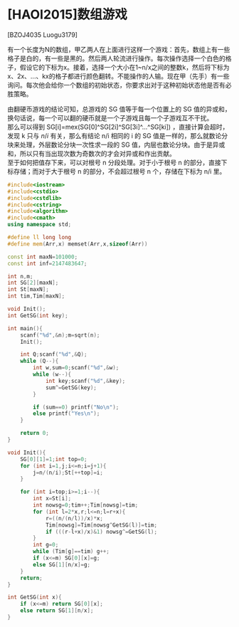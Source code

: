 # [HAOI2015]数组游戏
[BZOJ4035 Luogu3179]

有一个长度为N的数组，甲乙两人在上面进行这样一个游戏：首先，数组上有一些格子是白的，有一些是黑的。然后两人轮流进行操作。每次操作选择一个白色的格子，假设它的下标为x。接着，选择一个大小在1~n/x之间的整数k，然后将下标为x、2x、...、kx的格子都进行颜色翻转。不能操作的人输。现在甲（先手）有一些询问。每次他会给你一个数组的初始状态，你要求出对于这种初始状态他是否有必胜策略。

由翻硬币游戏的结论可知，总游戏的 SG 值等于每一个位置上的 SG 值的异或和，换句话说，每一个可以翻的硬币就是一个子游戏且每一个子游戏互不干扰。  
那么可以得到 SG[i]=mex(SG[0]^SG[2i]^SG[3i]^...^SG[ki]) ，直接计算会超时，发现 k 只与 $n/i$ 有关，那么有结论 n/i 相同的 i 的 SG 值是一样的，那么就数论分块来处理，外层数论分块一次性求一段的 SG 值，内层也数论分块。由于是异或和，所以只有当出现次数为奇数次的才会对异或和作出贡献。  
至于如何把值存下来，可以对根号 n 分段处理。对于小于根号 n 的部分，直接下标存储；而对于大于根号 n 的部分，不会超过根号 n 个，存储在下标为 n/i 里。

```cpp
#include<iostream>
#include<cstdio>
#include<cstdlib>
#include<cstring>
#include<algorithm>
#include<cmath>
using namespace std;

#define ll long long
#define mem(Arr,x) memset(Arr,x,sizeof(Arr))

const int maxN=101000;
const int inf=2147483647;

int n,m;
int SG[2][maxN];
int St[maxN];
int tim,Tim[maxN];

void Init();
int GetSG(int key);

int main(){
	scanf("%d",&n);m=sqrt(n);
	Init();

	int Q;scanf("%d",&Q);
	while (Q--){
		int w,sum=0;scanf("%d",&w);
		while (w--){
			int key;scanf("%d",&key);
			sum^=GetSG(key);
		}

		if (sum==0) printf("No\n");
		else printf("Yes\n");
	}

	return 0;
}

void Init(){
	SG[0][1]=1;int top=0;
	for (int i=1,j;i<=n;i=j+1){
		j=n/(n/i);St[++top]=i;
	}

	for (int i=top;i>=1;i--){
		int x=St[i];
		int nowsg=0;tim++;Tim[nowsg]=tim;
		for (int l=2*x,r;l<=n;l=r+x){
			r=((n/(n/l))/x)*x;
			Tim[nowsg]=Tim[nowsg^GetSG(l)]=tim;
			if (((r-l+x)/x)&1) nowsg^=GetSG(l);
		}
		int g=0;
		while (Tim[g]==tim) g++;
		if (x<=m) SG[0][x]=g;
		else SG[1][n/x]=g;
	}
	return;
}

int GetSG(int x){
	if (x<=m) return SG[0][x];
	else return SG[1][n/x];
}
```
